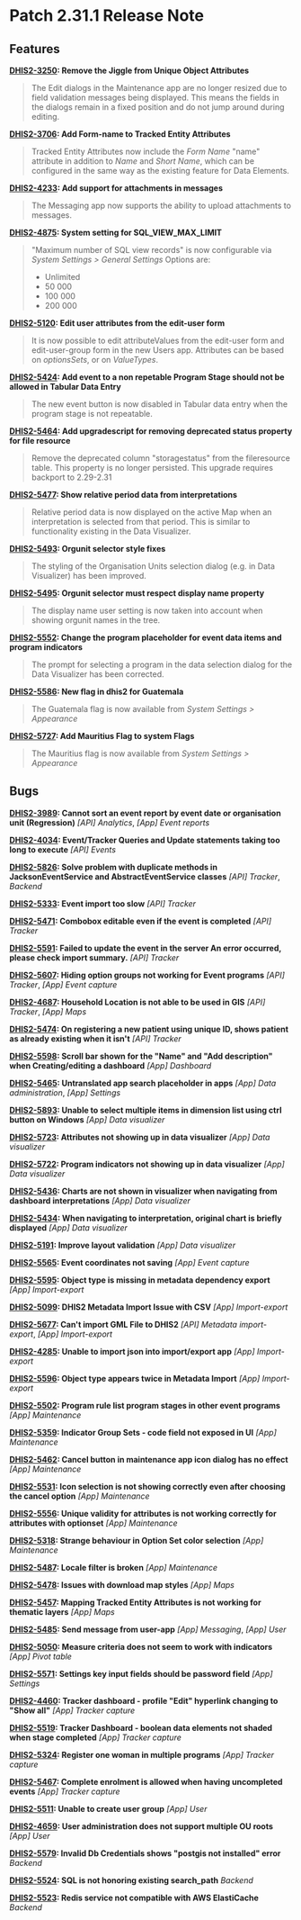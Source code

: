 # Patch 2.31.1 Release Note

## Features

**[DHIS2-3250](https://jira.dhis2.org/browse/DHIS2-3250): Remove the Jiggle from Unique Object Attributes**
>The Edit dialogs in the Maintenance app are no longer resized due to field validation messages being displayed. This means the fields in the dialogs remain in a fixed position and do not jump around during editing.

**[DHIS2-3706](https://jira.dhis2.org/browse/DHIS2-3706): Add Form-name to Tracked Entity Attributes**
>
>Tracked Entity Attributes now include the *Form Name* "name" attribute in addition to *Name* and *Short Name*, which can be configured in the same way as the existing feature for Data Elements.

**[DHIS2-4233](https://jira.dhis2.org/browse/DHIS2-4233): Add support for attachments in messages**
>The Messaging app now supports the ability to upload attachments to messages.

**[DHIS2-4875](https://jira.dhis2.org/browse/DHIS2-4875): System setting for SQL_VIEW_MAX_LIMIT**
> "Maximum number of SQL view records" is now configurable via *System Settings \> General Settings*
>Options are:
>- Unlimited
>- 50 000
>- 100 000
>- 200 000

**[DHIS2-5120](https://jira.dhis2.org/browse/DHIS2-5120): Edit user attributes from the edit-user form**
>It is now possible to edit attributeValues from the edit-user form and edit-user-group form in the new Users app.
>Attributes can be based on *optionsSets*, or on *ValueTypes*.


**[DHIS2-5424](https://jira.dhis2.org/browse/DHIS2-5424): Add event to a non repetable Program Stage should not be allowed in Tabular Data Entry**
>The new event button is now disabled in Tabular data entry when the program stage is not repeatable.


**[DHIS2-5464](https://jira.dhis2.org/browse/DHIS2-5464): Add upgradescript for removing deprecated status property for file resource**
>Remove the deprecated column "storagestatus" from the fileresource table. This property is no longer persisted.
>This upgrade requires backport to 2.29-2.31


**[DHIS2-5477](https://jira.dhis2.org/browse/DHIS2-5477): Show relative period data from interpretations**
>Relative period data is now displayed on the active Map when an interpretation is selected from that period.
>This is similar to functionality existing in the Data Visualizer.

**[DHIS2-5493](https://jira.dhis2.org/browse/DHIS2-5493): Orgunit selector style fixes**
>The styling of the Organisation Units selection dialog (e.g. in Data Visualizer) has been improved. 


**[DHIS2-5495](https://jira.dhis2.org/browse/DHIS2-5495): Orgunit selector must respect display name property**
>The display name user setting is now taken into account when showing orgunit names in the tree.


**[DHIS2-5552](https://jira.dhis2.org/browse/DHIS2-5552): Change the program placeholder for event data items and program indicators**
>The prompt for selecting a program in the data selection dialog for the Data Visualizer has been corrected.


**[DHIS2-5586](https://jira.dhis2.org/browse/DHIS2-5586): New flag in dhis2 for Guatemala**
>The Guatemala flag is now available from *System Settings \> Appearance*


**[DHIS2-5727](https://jira.dhis2.org/browse/DHIS2-5727): Add Mauritius Flag to system Flags**
>The Mauritius flag is now available from *System Settings \> Appearance*


## Bugs

**[DHIS2-3989](https://jira.dhis2.org/browse/DHIS2-3989): Cannot sort an event report by event date or organisation unit (Regression)**
_[API] Analytics_, _[App] Event reports_ 

**[DHIS2-4034](https://jira.dhis2.org/browse/DHIS2-4034): Event/Tracker Queries and Update statements taking too long to execute**
_[API] Events_ 

**[DHIS2-5826](https://jira.dhis2.org/browse/DHIS2-5826): Solve problem with duplicate methods in JacksonEventService and AbstractEventService classes**
_[API] Tracker_, _Backend_ 

**[DHIS2-5333](https://jira.dhis2.org/browse/DHIS2-5333): Event import too slow**
_[API] Tracker_ 

**[DHIS2-5471](https://jira.dhis2.org/browse/DHIS2-5471): Combobox editable even if the event is completed**
_[API] Tracker_ 

**[DHIS2-5591](https://jira.dhis2.org/browse/DHIS2-5591): Failed to update the event in the server An error occurred, please check import summary.**
_[API] Tracker_ 

**[DHIS2-5607](https://jira.dhis2.org/browse/DHIS2-5607): Hiding option groups not working for Event programs**
_[API] Tracker_, _[App] Event capture_ 

**[DHIS2-4687](https://jira.dhis2.org/browse/DHIS2-4687): Household Location is not able to be used in GIS**
_[API] Tracker_, _[App] Maps_ 

**[DHIS2-5474](https://jira.dhis2.org/browse/DHIS2-5474): On registering a new patient using unique ID, shows patient as already existing when it isn't**
_[API] Tracker_ 

**[DHIS2-5598](https://jira.dhis2.org/browse/DHIS2-5598): Scroll bar shown for the  "Name" and "Add description" when Creating/editing a dashboard**
_[App] Dashboard_ 

**[DHIS2-5465](https://jira.dhis2.org/browse/DHIS2-5465): Untranslated app search placeholder in apps**
_[App] Data administration_, _[App] Settings_ 

**[DHIS2-5893](https://jira.dhis2.org/browse/DHIS2-5893): Unable to select multiple items in dimension list using ctrl button on Windows**
_[App] Data visualizer_ 

**[DHIS2-5723](https://jira.dhis2.org/browse/DHIS2-5723): Attributes not showing up in data visualizer**
_[App] Data visualizer_ 

**[DHIS2-5722](https://jira.dhis2.org/browse/DHIS2-5722): Program indicators not showing up in data visualizer**
_[App] Data visualizer_ 

**[DHIS2-5436](https://jira.dhis2.org/browse/DHIS2-5436): Charts are not shown in visualizer when navigating from dashboard interpretations**
_[App] Data visualizer_ 

**[DHIS2-5434](https://jira.dhis2.org/browse/DHIS2-5434): When navigating to interpretation, original chart is briefly displayed**
_[App] Data visualizer_ 

**[DHIS2-5191](https://jira.dhis2.org/browse/DHIS2-5191): Improve layout validation**
_[App] Data visualizer_ 

**[DHIS2-5565](https://jira.dhis2.org/browse/DHIS2-5565): Event coordinates not saving**
_[App] Event capture_ 

**[DHIS2-5595](https://jira.dhis2.org/browse/DHIS2-5595): Object type is missing in metadata dependency export**
_[App] Import-export_ 

**[DHIS2-5099](https://jira.dhis2.org/browse/DHIS2-5099): DHIS2 Metadata Import Issue with CSV**
_[App] Import-export_ 

**[DHIS2-5677](https://jira.dhis2.org/browse/DHIS2-5677): Can't import GML File to DHIS2**
_[API] Metadata import-export_, _[App] Import-export_ 

**[DHIS2-4285](https://jira.dhis2.org/browse/DHIS2-4285): Unable to import json into import/export app**
_[App] Import-export_ 

**[DHIS2-5596](https://jira.dhis2.org/browse/DHIS2-5596): Object type appears twice in Metadata Import**
_[App] Import-export_ 

**[DHIS2-5502](https://jira.dhis2.org/browse/DHIS2-5502): Program rule list program stages in other event programs**
_[App] Maintenance_ 

**[DHIS2-5359](https://jira.dhis2.org/browse/DHIS2-5359): Indicator Group Sets - code field not exposed in UI**
_[App] Maintenance_ 

**[DHIS2-5462](https://jira.dhis2.org/browse/DHIS2-5462): Cancel button in maintenance app icon dialog has no effect**
_[App] Maintenance_ 

**[DHIS2-5531](https://jira.dhis2.org/browse/DHIS2-5531): Icon selection is not showing correctly even after choosing the cancel option**
_[App] Maintenance_ 

**[DHIS2-5556](https://jira.dhis2.org/browse/DHIS2-5556): Unique validity for attributes is not working correctly for attributes with optionset**
_[App] Maintenance_ 

**[DHIS2-5318](https://jira.dhis2.org/browse/DHIS2-5318): Strange behaviour in Option Set color selection**
_[App] Maintenance_ 

**[DHIS2-5487](https://jira.dhis2.org/browse/DHIS2-5487): Locale filter is broken**
_[App] Maintenance_ 

**[DHIS2-5478](https://jira.dhis2.org/browse/DHIS2-5478): Issues with download map styles**
_[App] Maps_ 

**[DHIS2-5457](https://jira.dhis2.org/browse/DHIS2-5457): Mapping Tracked Entity Attributes is not working for thematic layers**
_[App] Maps_ 

**[DHIS2-5485](https://jira.dhis2.org/browse/DHIS2-5485): Send message from user-app**
_[App] Messaging_, _[App] User_ 

**[DHIS2-5050](https://jira.dhis2.org/browse/DHIS2-5050): Measure criteria does not seem to work with indicators**
_[App] Pivot table_ 

**[DHIS2-5571](https://jira.dhis2.org/browse/DHIS2-5571): Settings key input fields should be password field**
_[App] Settings_ 

**[DHIS2-4460](https://jira.dhis2.org/browse/DHIS2-4460): Tracker dashboard - profile "Edit" hyperlink changing to "Show all"**
_[App] Tracker capture_ 

**[DHIS2-5519](https://jira.dhis2.org/browse/DHIS2-5519): Tracker Dashboard - boolean data elements not shaded when stage completed**
_[App] Tracker capture_ 

**[DHIS2-5324](https://jira.dhis2.org/browse/DHIS2-5324): Register one woman in multiple programs**
_[App] Tracker capture_ 

**[DHIS2-5467](https://jira.dhis2.org/browse/DHIS2-5467): Complete enrolment is allowed when having uncompleted events**
_[App] Tracker capture_ 

**[DHIS2-5511](https://jira.dhis2.org/browse/DHIS2-5511): Unable to create user group**
_[App] User_ 

**[DHIS2-4659](https://jira.dhis2.org/browse/DHIS2-4659): User administration does not support multiple OU roots**
_[App] User_ 

**[DHIS2-5579](https://jira.dhis2.org/browse/DHIS2-5579): Invalid Db Credentials shows "postgis not installed" error**
_Backend_ 

**[DHIS2-5524](https://jira.dhis2.org/browse/DHIS2-5524): SQL is not honoring existing search_path**
_Backend_ 

**[DHIS2-5523](https://jira.dhis2.org/browse/DHIS2-5523): Redis service not compatible with AWS ElastiCache**
_Backend_ 
